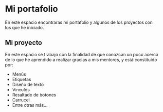 # Mi portafolio
En este espacio encontraras mi portafolio y algunos de los proyectos con los que he iniciado.

<h2> Mi proyecto </h2>

<p> 
En este espacio se trabajo con la finalidad de que conozcan un poco acerca de lo que he aprendido a realizar gracias a mis mentores, y está constituido por:
</p>

<ul>
  <li> Menús </li>
  <li> Etiquetas </li>
  <li> Diseño de texto </li>
  <li> Vinculos </li>
  <li> Resaltado de botones </li>
  <li> Carrucel </li>
  <li> Entre otras más...</li>
</ul>
